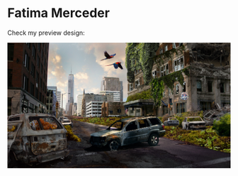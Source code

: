 # Fatima Merceder

Check my preview design:

![](curso%20creana%2024horas.jpg#center)

<style> img[src*='#center'] {  display: block; margin: auto; } </style>